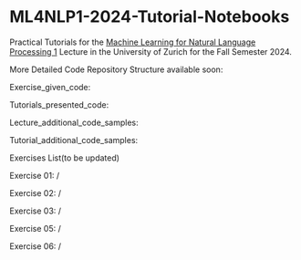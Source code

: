 # ML4NLP1-2024-Tutorial-Notebooks
Practical Tutorials for the [Machine Learning for Natural Language Processing 1]([https://studentservices.uzh.ch/uzh/anonym/vvz/?sap-language=EN&sap-ui-language=EN#/details/2023/003/SM/50941599]) Lecture in the University of Zurich for the Fall Semester 2024.

More Detailed Code Repository Structure available soon:

Exercise_given_code:

Tutorials_presented_code:

Lecture_additional_code_samples:

Tutorial_additional_code_samples:

Exercises List(to be updated)

Exercise 01: /

Exercise 02: /

Exercise 03: /

Exercise 05: /

Exercise 06: /
